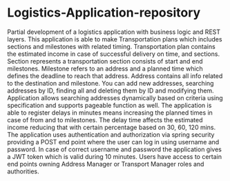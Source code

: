 # Logistics-Application-repository
Partial development of a logistics application with business logic and REST layers. This application is able to make Transportation plans which includes sections and milestones with related timing.
Transportation plan contains the estimated income in case of successful delivery on time, and sections. Section represents a transportation section consists of start and end milestones. Milestone refers to an address and a planned time which defines the deadline to reach that address. Address contains all info related to the destination and milestone. You can add new addresses, searching addresses by ID, finding all and deleting them by ID and modifying them. Application allows searching addresses dynamically based on criteria using specification and supports pageable function as well. The application is able to register delays in minutes means increasing the planned times in case of from and to milestones. The delay time affects the estimated income reducing that with certain percentage based on 30, 60, 120 mins. The application uses authentication and authorization via spring security providing a POST end point where the user can log in using username and password. In case of correct username and password the application gives a JWT token which is valid during 10 minutes. Users have access to certain end points owning Address Manager or Transport Manager roles and authorities.
